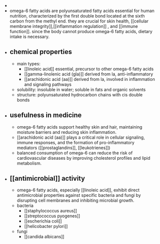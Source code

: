 -
- omega-6 fatty acids are polyunsaturated fatty acids essential for human nutrition, characterized by the first double bond located at the sixth carbon from the methyl end. they are crucial for skin health, [[cellular membrane integrity]],[[inflammation regulation]] , and [[immune function]]. since the body cannot produce omega-6 fatty acids, dietary intake is necessary.
- ## chemical properties
	- main types:
		- [[linoleic acid]] essential, precursor to other omega-6 fatty acids
		- [[gamma-linolenic acid (gla)]] derived from la, anti-inflammatory
		- [[arachidonic acid (aa)]] derived from la, involved in inflammation and signaling pathways
	- solubility: insoluble in water; soluble in fats and organic solvents
	- structure: polyunsaturated hydrocarbon chains with cis double bonds
- ## usefulness in medicine
	- omega-6 fatty acids support healthy skin and hair, maintaining moisture barriers and reducing skin inflammation.
	- [[arachidonic acid (aa)]] plays a critical role in cellular signaling, immune responses, and the formation of pro-inflammatory mediators ([[prostaglandins]], [[leukotrienes]])
	- balanced consumption of omega-6 can reduce the risk of cardiovascular diseases by improving cholesterol profiles and lipid metabolism.
- ## [[antimicrobial]] activity
	- omega-6 fatty acids, especially [[linoleic acid]], exhibit direct antimicrobial properties against specific bacteria and fungi by disrupting cell membranes and inhibiting microbial growth.
	- bacteria
		- [[staphylococcus aureus]]
		- [[streptococcus pyogenes]]
		- [[escherichia coli]]
		- [[helicobacter pylori]]
	- fungi
		- [[candida albicans]]